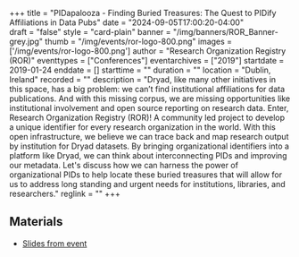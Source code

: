 +++
title = "PIDapalooza - Finding Buried Treasures: The Quest to PIDify Affiliations in Data Pubs" 
date = "2024-09-05T17:00:20-04:00"  
draft = "false" 
style = "card-plain" 
banner = "/img/banners/ROR_Banner-grey.jpg" 
thumb = "/img/events/ror-logo-800.png" 
images = ['/img/events/ror-logo-800.png']
author = "Research Organization Registry (ROR)" 
eventtypes = ["Conferences"]
eventarchives = ["2019"]
startdate = 2019-01-24
enddate = []
starttime = ""
duration = ""
location = "Dublin, Ireland"
recorded = ""
description = "Dryad, like many other initiatives in this space, has a big problem: we can’t find institutional affiliations for data publications. And with this missing corpus, we are missing opportunities like institutional involvement and open source reporting on research data. Enter, Research Organization Registry (ROR)! A community led project to develop a unique identifier for every research organization in the world. With this open infrastructure, we believe we can trace back and map research output by institution for Dryad datasets. By bringing organizational identifiers into a platform like Dryad, we can think about interconnecting PIDs and improving our metadata. Let's discuss how we can harness the power of organizational PIDs to help locate these buried treasures that will allow for us to address long standing and urgent needs for institutions, libraries, and researchers."
reglink = ""
+++


## Materials 

- [Slides from event](https://doi.org/10.5281/zenodo.2548914)



